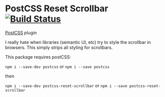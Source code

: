# PostCSS Reset Scrollbar [![Build Status](https://travis-ci.com/keegandonley/postcss-reset-scrollbar.svg?token=dme4aCWLXbygXW7ZNeNi&branch=master)](https://travis-ci.com/keegandonley/postcss-reset-scrollbar)
[PostCSS](https://github.com/postcss/postcss) plugin

I really hate when libraries (semantic UI, etc) try to style the scrollbar in browsers. This simply strips all styling for scrollbars. 

This package requires postCSS:

`npm i --save-dev postcss` or `npm i --save postcss`

then

`npm i --save-dev postcss-reset-scrollbar` or `npm i --save postcss-reset-scrollbar`
